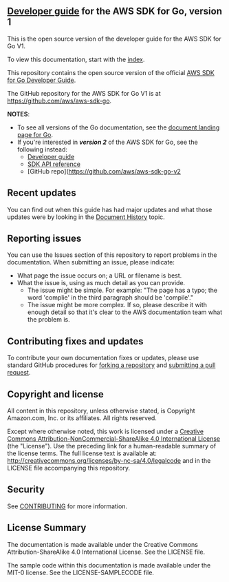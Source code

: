 ## [Developer guide](doc_source/index.md) for the AWS SDK for Go, version 1

This is the open source version of the developer guide for the AWS SDK for Go V1.

To view this documentation, start with the [index](doc_source/index.md).

This repository contains the open source version of the official [AWS SDK for Go Developer Guide](https://docs.aws.amazon.com/sdk-for-go/latest/developer-guide/welcome.html).

The GitHub repository for the AWS SDK for Go V1 is at https://github.com/aws/aws-sdk-go.

**NOTES**:
* To see all versions of the Go documentation, see the [document landing page for Go](https://docs.aws.amazon.com/sdk-for-go).
* If you're interested in _**version 2**_ of the AWS SDK for Go, see the following instead:
  * [Developer guide](https://aws.github.io/aws-sdk-go-v2/docs/)
  * [SDK API reference](https://pkg.go.dev/github.com/aws/aws-sdk-go-v2)
  * [GitHub repo](https://github.com/aws/aws-sdk-go-v2

## Recent updates

You can find out when this guide has had major updates and what those updates were by looking in the [Document History](doc_source/document-history.md) topic.

## Reporting issues

You can use the Issues section of this repository to report problems in the documentation. When submitting an issue, please indicate:

  * What page the issue occurs on; a URL or filename is best.
  * What the issue is, using as much detail as you can provide.
    * The issue might be simple. For example: "The page has a typo; the word 'complie' in the third paragraph should be 'compile'."
    * The issue might be more complex. If so, please describe it with enough detail so that it's clear to the AWS documentation team what the problem is.

## Contributing fixes and updates

To contribute your own documentation fixes or updates, please use standard GitHub procedures for [forking a repository](https://help.github.com/articles/fork-a-repo/) and [submitting a pull request](https://help.github.com/articles/using-pull-requests/).

## Copyright and license

All content in this repository, unless otherwise stated, is Copyright Amazon.com, Inc. or its affiliates. All rights reserved.

Except where otherwise noted, this work is licensed under a [Creative Commons Attribution-NonCommercial-ShareAlike 4.0 International License](http://creativecommons.org/licenses/by-nc-sa/4.0/) (the "License"). Use the preceding link for a human-readable summary of the license terms. The full license text is available at: http://creativecommons.org/licenses/by-nc-sa/4.0/legalcode and in the LICENSE file accompanying this repository.

## Security

See [CONTRIBUTING](CONTRIBUTING.md#security-issue-notifications) for more information.

## License Summary

The documentation is made available under the Creative Commons Attribution-ShareAlike 4.0 International License. See the LICENSE file.

The sample code within this documentation is made available under the MIT-0 license. See the LICENSE-SAMPLECODE file.
